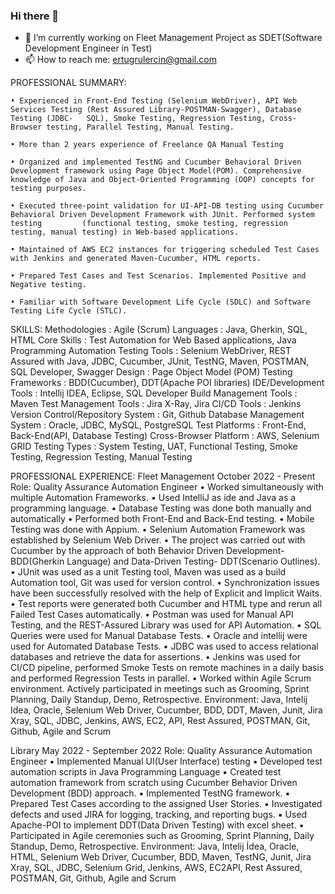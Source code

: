 ### Hi there 👋

- 🔭 I’m currently working on Fleet Management Project as SDET(Software Development Engineer in Test)
- 📫 How to reach me: ertugrulercin@gmail.com

PROFESSIONAL SUMMARY:

    • Experienced in Front-End Testing (Selenium WebDriver), API Web Services Testing (Rest Assured Library-POSTMAN-Swagger), Database Testing (JDBC-   SQL), Smoke Testing, Regression Testing, Cross-Browser testing, Parallel Testing, Manual Testing.

    • More than 2 years experience of Freelance QA Manual Testing
    
    • Organized and implemented TestNG and Cucumber Behavioral Driven Development framework using Page Object Model(POM). Comprehensive knowledge of Java and Object-Oriented Programming (OOP) concepts for testing purposes.
    
    • Executed three-point validation for UI-API-DB testing using Cucumber Behavioral Driven Development Framework with JUnit. Performed system testing         (functional testing, smoke testing, regression testing, manual testing) in Web-based applications.
    
    • Maintained of AWS EC2 instances for triggering scheduled Test Cases with Jenkins and generated Maven-Cucumber, HTML reports.
    
    • Prepared Test Cases and Test Scenarios. Implemented Positive and Negative testing.
    
    • Familiar with Software Development Life Cycle (SDLC) and Software Testing Life Cycle (STLC).


SKILLS: 
 Methodologies :  Agile (Scrum)
 Languages :  Java, Gherkin, SQL, HTML
 Core Skills : Test Automation for Web Based applications, Java Programming
 Automation Testing Tools : Selenium WebDriver, REST Assured with Java, JDBC, Cucumber, JUnit, TestNG, Maven, POSTMAN, SQL Developer, Swagger
 Design :  Page Object Model (POM)
 Testing Frameworks :  BDD(Cucumber), DDT(Apache POI libraries)
 IDE/Development Tools :  Intellij IDEA, Eclipse, SQL Developer
 Build Management Tools :  Maven
 Test Management Tools :  Jira X-Ray, Jira
 CI/CD Tools :  Jenkins
 Version Control/Repository  System  :  Git, Github
 Database Management System :  Oracle, JDBC, MySQL, PostgreSQL
 Test Platforms :  Front-End, Back-End(API, Database Testing)
 Cross-Browser Platform : AWS, Selenium GRID
 Testing Types : System Testing, UAT, Functional Testing, Smoke Testing, Regression Testing, Manual Testing

PROFESSIONAL EXPERIENCE: 
Fleet Management 				October 2022 - Present 
Role: Quality Assurance Automation Engineer
    • Worked simultaneously with multiple Automation Frameworks.
    • Used IntelliJ as ide and Java as a programming language.
    • Database Testing was done both manually and automatically
    • Performed both Front-End and Back-End testing.
    • Mobile Testing was done with Appium.
    • Selenium Automation Framework was established by Selenium Web Driver.
    • The project was carried out with Cucumber by the approach of both Behavior Driven Development-BDD(Gherkin Language) and Data-Driven Testing-             DDT(Scenario Outlines).
    • JUnit was used as a unit Testing tool, Maven was used as a build Automation tool, Git was used for version control.
    • Synchronization issues have been successfully resolved with the help of Explicit and Implicit Waits.
    • Test reports were generated both Cucumber and HTML type and rerun all Failed Test Cases automatically.
    • Postman was used for Manual API Testing, and the REST-Assured Library was used for API Automation.
    • SQL Queries were used  for Manual Database Tests.
    • Oracle and intellij were used for Automated Database Tests.
    • JDBC was used to access relational databases and retrieve the data for assertions.
    • Jenkins  was used for CI/CD pipeline, performed Smoke Tests on remote machines in a daily basis and performed Regression Tests in parallel.
    • Worked within Agile Scrum environment. Actively participated in meetings such as Grooming, Sprint Planning, Daily Standup, Demo, Retrospective.
Environment: Java, Intelij Idea, Oracle, Selenium Web Driver, Cucumber, BDD, DDT, Maven, Junit, Jira Xray, SQL, JDBC, Jenkins, AWS, EC2, API, Rest Assured, POSTMAN, Git, Github, Agile and Scrum 

Library 			    May 2022 - September 2022 
Role: Quality Assurance Automation Engineer
            ▪ Implemented Manual UI(User Interface) testing
            ▪ Developed test automation scripts in Java Programming Language
            ▪ Created test automation framework from scratch using Cucumber Behavior Driven Development (BDD) approach.
            ▪ Implemented TestNG framework.
            ▪ Prepared Test Cases according to the assigned User Stories.
            ▪ Investigated defects and used JIRA for logging, tracking, and reporting bugs.
            ▪ Used Apache-POI to implement DDT(Data Driven Testing) with excel sheet. 
            ▪ Participated in Agile ceremonies such as Grooming, Sprint Planning, Daily Standup, Demo, Retrospective.
Environment: Java, Intelij İdea, Oracle, HTML, Selenium Web Driver, Cucumber, BDD, Maven, TestNG, Junit, Jira Xray, SQL, JDBC, Selenium Grid, Jenkins, AWS, EC2API, Rest Assured, POSTMAN, Git, Github, Agile and Scrum

